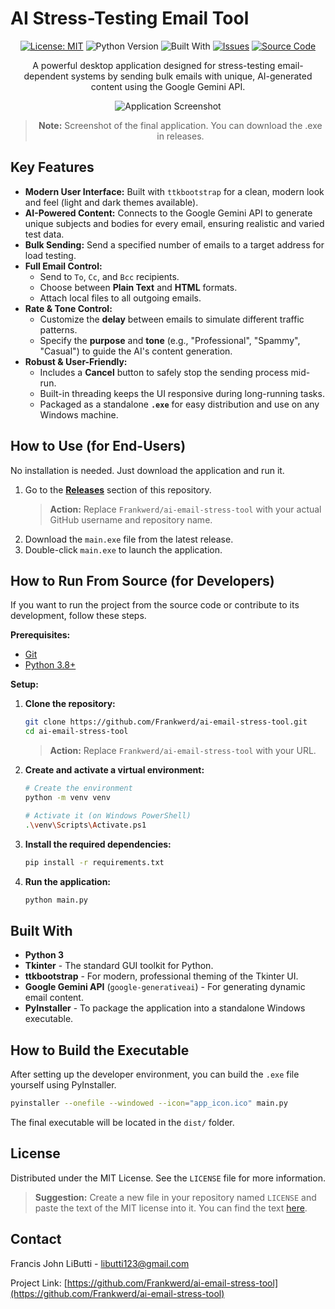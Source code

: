# AI Stress-Testing Email Tool

<div align="center">

[![License: MIT](https://img.shields.io/badge/License-MIT-green.svg?style=for-the-badge)](https://opensource.org/licenses/MIT)
![Python Version](https://img.shields.io/badge/python-3.8+-blue?style=for-the-badge&logo=python)
![Built With](https://img.shields.io/badge/built%20with-ttkbootstrap-orange?style=for-the-badge)
[![Issues](https://img.shields.io/badge/Issues-report-brightgreen.svg?style=for-the-badge)](https://github.com/Frankwerd/ai-email-stress-tool/issues)
[![Source Code](https://img.shields.io/badge/Source-GitHub-lightgrey?style=for-the-badge&logo=github)](https://github.com/Frankwerd/ai-email-stress-tool)

</div>

<div align="center">

A powerful desktop application designed for stress-testing email-dependent systems by sending bulk emails with unique, AI-generated content using the Google Gemini API.

![Application Screenshot](<https://i.imgur.com/eecmen9.png>)
> **Note:** Screenshot of the final application. You can download the .exe in releases.

</div>


## Key Features

- **Modern User Interface:** Built with `ttkbootstrap` for a clean, modern look and feel (light and dark themes available).
- **AI-Powered Content:** Connects to the Google Gemini API to generate unique subjects and bodies for every email, ensuring realistic and varied test data.
- **Bulk Sending:** Send a specified number of emails to a target address for load testing.
- **Full Email Control:**
  - Send to `To`, `Cc`, and `Bcc` recipients.
  - Choose between **Plain Text** and **HTML** formats.
  - Attach local files to all outgoing emails.
- **Rate & Tone Control:**
  - Customize the **delay** between emails to simulate different traffic patterns.
  - Specify the **purpose** and **tone** (e.g., "Professional", "Spammy", "Casual") to guide the AI's content generation.
- **Robust & User-Friendly:**
  - Includes a **Cancel** button to safely stop the sending process mid-run.
  - Built-in threading keeps the UI responsive during long-running tasks.
  - Packaged as a standalone **`.exe`** for easy distribution and use on any Windows machine.

## How to Use (for End-Users)

No installation is needed. Just download the application and run it.

1.  Go to the **[Releases](https://github.com/Frankwerd/ai-email-stress-tool/releases)** section of this repository.
    > **Action:** Replace `Frankwerd/ai-email-stress-tool` with your actual GitHub username and repository name.
2.  Download the `main.exe` file from the latest release.
3.  Double-click `main.exe` to launch the application.

## How to Run From Source (for Developers)

If you want to run the project from the source code or contribute to its development, follow these steps.

**Prerequisites:**
- [Git](https://git-scm.com/downloads)
- [Python 3.8+](https://www.python.org/downloads/)

**Setup:**

1.  **Clone the repository:**
    ```sh
    git clone https://github.com/Frankwerd/ai-email-stress-tool.git
    cd ai-email-stress-tool
    ```
    > **Action:** Replace `Frankwerd/ai-email-stress-tool` with your URL.

2.  **Create and activate a virtual environment:**
    ```sh
    # Create the environment
    python -m venv venv
    
    # Activate it (on Windows PowerShell)
    .\venv\Scripts\Activate.ps1
    ```

3.  **Install the required dependencies:**
    ```sh
    pip install -r requirements.txt
    ```

4.  **Run the application:**
    ```sh
    python main.py
    ```

## Built With

- **Python 3**
- **Tkinter** - The standard GUI toolkit for Python.
- **ttkbootstrap** - For modern, professional theming of the Tkinter UI.
- **Google Gemini API** (`google-generativeai`) - For generating dynamic email content.
- **PyInstaller** - To package the application into a standalone Windows executable.

## How to Build the Executable

After setting up the developer environment, you can build the `.exe` file yourself using PyInstaller.

```sh
pyinstaller --onefile --windowed --icon="app_icon.ico" main.py
```

The final executable will be located in the `dist/` folder.

## License

Distributed under the MIT License. See the `LICENSE` file for more information.
> **Suggestion:** Create a new file in your repository named `LICENSE` and paste the text of the MIT license into it. You can find the text [here](https://opensource.org/licenses/MIT).

## Contact

Francis John LiButti - libutti123@gmail.com

Project Link: [https://github.com/Frankwerd/ai-email-stress-tool](https://github.com/Frankwerd/ai-email-stress-tool)
